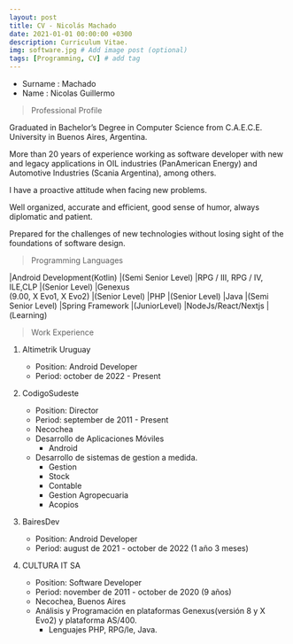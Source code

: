 ```yaml
---
layout: post
title: CV - Nicolás Machado
date: 2021-01-01 00:00:00 +0300
description: Curriculum Vitae.
img: software.jpg # Add image post (optional)
tags: [Programming, CV] # add tag
---
```


* Surname : Machado
* Name  : Nicolas Guillermo


> Professional Profile

Graduated in Bachelor’s Degree in Computer Science from C.A.E.C.E. University in Buenos Aires, Argentina. 

More than 20 years of experience working as software developer with new and legacy applications in OIL industries (PanAmerican Energy) and Automotive Industries (Scania Argentina), among others.

I have a proactive attitude when facing new problems.

Well organized, accurate and efficient, good sense of humor, always diplomatic and patient.

Prepared for the challenges of new technologies without losing sight of the foundations of software design.



> Programming Languages

|Android Development(Kotlin)                     |(Semi Senior Level) 
|RPG / III, RPG / IV, ILE,CLP                    |(Senior Level)
|Genexus  <br>     (9.00, X Evo1, X Evo2)        |(Senior Level)
|PHP                                             |(Senior Level)
|Java                                            |(Semi Senior Level)
|Spring Framework                                |(JuniorLevel)
|NodeJs/React/Nextjs                             |(Learning)

> Work Experience

1. Altimetrik Uruguay
   - Position: Android Developer
   - Period: october de 2022 - Present

2. CodigoSudeste
   - Position: Director
   - Period: september de 2011 - Present
   - Necochea
   - Desarrollo de Aplicaciones Móviles
     - Android
   - Desarrollo de sistemas de gestion a medida.
     - Gestion
     - Stock
     - Contable
     - Gestion Agropecuaria
     - Acopios

3. BairesDev
   - Position: Android Developer
   - Period: august de 2021 - october de 2022 (1 año 3 meses)

4. CULTURA IT SA
   - Position: Software Developer
   - Period: november de 2011 - october de 2020 (9 años)
   - Necochea, Buenos Aires
   - Análisis y Programación en plataformas Genexus(versión 8 y X Evo2) y plataforma AS/400.
     - Lenguajes PHP, RPG/le, Java.
